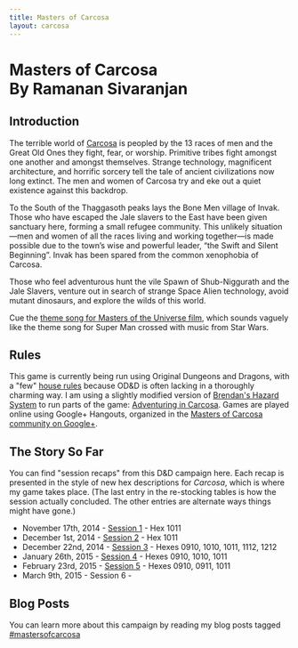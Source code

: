 ```yaml
---
title: Masters of Carcosa
layout: carcosa
---
```


# Masters of Carcosa <br> By Ramanan Sivaranjan

## Introduction
    
The terrible world of [Carcosa][] is peopled by the 13 races of men and the Great Old Ones they fight, fear, or worship. Primitive tribes fight amongst one another and amongst themselves. Strange technology, magnificent architecture, and horrific sorcery tell the tale of ancient civilizations now long extinct. The men and women of Carcosa try and eke out a quiet existence against this backdrop.

To the South of the Thaggasoth peaks lays the Bone Men village of Invak. Those who have escaped the Jale slavers to the East have been given sanctuary here, forming a small refugee community. This unlikely situation—men and women of all the races living and working together—is made possible due to the town’s wise and powerful leader, “the Swift and Silent Beginning”. Invak has been spared from the common xenophobia of Carcosa.

Those who feel adventurous hunt the vile Spawn of Shub-Niggurath and the Jale Slavers, venture out in search of strange Space Alien technology, avoid mutant dinosaurs, and explore the wilds of this world.

Cue the [theme song for Masters of the Universe film][he-man], which sounds vaguely like the theme song for Super Man crossed with music from Star Wars.

## Rules

This game is currently being run using Original Dungeons and Dragons, with a "few" [house rules][house-rules] because OD&D is often lacking in a thoroughly charming way. I am using a slightly modified version of [Brendan's Hazard System][hazard] to run parts of the game: [Adventuring in Carcosa][adventuring]. Games are played online using Google+ Hangouts, organized in the [Masters of Carcosa community on Google+][g+].

## The Story So Far

You can find "session recaps" from this D&amp;D campaign here. Each recap is presented in the style of new hex descriptions for <em>Carcosa</em>, which is where my game takes place. (The last entry in the re-stocking tables is how the session actually concluded. The other entries are alternate ways things might have gone.)

- November 17th, 2014 - [Session 1][1] - Hex 1011
- December 1st, 2014  - [Session 2][2] - Hex 1011
- December 22nd, 2014 - [Session 3][3] - Hexes 0910, 1010, 1011, 1112, 1212
- January 26th, 2015  - [Session 4][4] - Hexes 0910, 1010, 1011
- February 23rd, 2015 - [Session 5][5] - Hexes 0910, 0911, 1011
- March 9th, 2015     - Session 6 - 

## Blog Posts

You can learn more about this campaign by reading my blog posts tagged [#mastersofcarcosa][]


[1]: session-1/
[2]: session-2/
[3]: session-3/
[4]: session-4/
[5]: session-5/


[carcosa]: /tag/carcosa/
[#mastersofcarcosa]: /tag/mastersofcarcosa/
[he-man]: https://www.youtube.com/watch?v=ftRoYLzFMKo
[house-rules]: house-rules/
[adventuring]: adventuring/
[hazard]: http://www.necropraxis.com/2014/12/23/hazard-system-v0-2/
[g+]: https://plus.google.com/u/0/communities/103865168223422597726